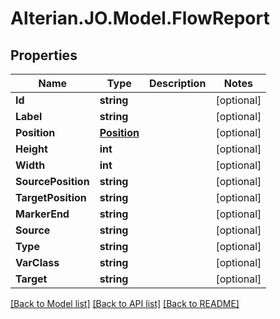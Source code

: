 # Alterian.JO.Model.FlowReport

## Properties

Name | Type | Description | Notes
------------ | ------------- | ------------- | -------------
**Id** | **string** |  | [optional] 
**Label** | **string** |  | [optional] 
**Position** | [**Position**](Position.md) |  | [optional] 
**Height** | **int** |  | [optional] 
**Width** | **int** |  | [optional] 
**SourcePosition** | **string** |  | [optional] 
**TargetPosition** | **string** |  | [optional] 
**MarkerEnd** | **string** |  | [optional] 
**Source** | **string** |  | [optional] 
**Type** | **string** |  | [optional] 
**VarClass** | **string** |  | [optional] 
**Target** | **string** |  | [optional] 

[[Back to Model list]](../README.md#documentation-for-models) [[Back to API list]](../README.md#documentation-for-api-endpoints) [[Back to README]](../README.md)

